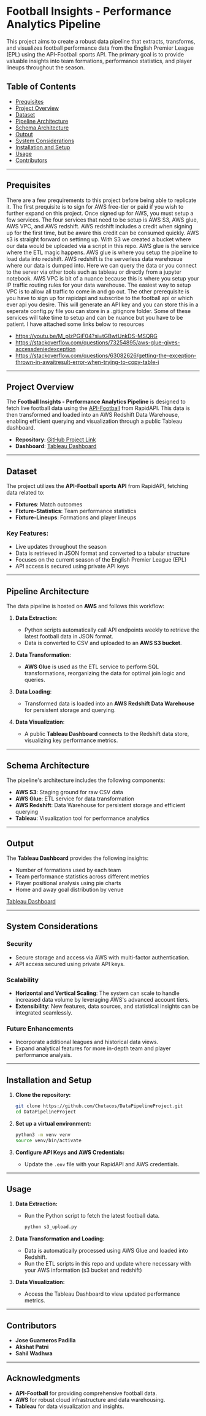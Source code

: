 
# Football Insights - Performance Analytics Pipeline

This project aims to create a robust data pipeline that extracts, transforms, and visualizes football performance data from the English Premier League (EPL) using the API-Football sports API. The primary goal is to provide valuable insights into team formations, performance statistics, and player lineups throughout the season.

## Table of Contents
- [Prequisites](#project-overview)
- [Project Overview](#project-overview)
- [Dataset](#dataset)
- [Pipeline Architecture](#pipeline-architecture)
- [Schema Architecture](#schema-architecture)
- [Output](#output)
- [System Considerations](#system-considerations)
- [Installation and Setup](#installation-and-setup)
- [Usage](#usage)
- [Contributors](#contributors)

---

## Prequisites
There are a few prequirements to this project before being able to replicate it. The first prequisite is to sign for AWS free-tier or paid if you wish to further expand on this project. Once signed up for AWS, you must setup a few services. The four services that need to be setup is AWS S3, AWS glue, AWS VPC, and AWS redshift. AWS redshift includes a credit when signing up for the first time, but be aware this credit can be consumed quickly. AWS s3 is straight forward on settinng up. With S3 we created a bucket where our data would be uploaded via a script in this repo. AWS glue is the service where the ETL magic happens. AWS glue is where you setup the pipeline to load data into redshift. AWS redshift is the serverless data warehosue where our data is dumped into. Here we can query the data or you connect to the server via other tools such as tableau or directly from a jupyter notebook. AWS VPC is bit of a nuance because this is where you setup your IP traffic routing rules for your data warehouse. The easiest way to setup VPC is to allow all traffic to come in and go out.
The other prerequisite is you have to sign up for rapidapi and subscribe to the football api or which ever api you desire. This will generate an API key and you can store this in a seperate config.py file you can store in a .gitignore folder. Some of these services will take time to setup and can be nuance but you have to be patient. I have attached some links below to resources

* https://youtu.be/M_pIzPGiF04?si=tGBwtUnkDS-MSQRG
* https://stackoverflow.com/questions/73254895/aws-glue-gives-accessdeniedexception
* https://stackoverflow.com/questions/63082626/getting-the-exception-thrown-in-awaitresult-error-when-trying-to-copy-table-i

---

## Project Overview
The **Football Insights - Performance Analytics Pipeline** is designed to fetch live football data using the [API-Football](https://rapidapi.com/api-sports/api/api-football) from RapidAPI. This data is then transformed and loaded into an AWS Redshift Data Warehouse, enabling efficient querying and visualization through a public Tableau dashboard.

- **Repository**: [GitHub Project Link](https://github.com/Chutacos/DataPipelineProject/)
- **Dashboard**: [Tableau Dashboard](https://public.tableau.com/shared/4Z4CRD87K?:display_count=n&:origin=viz_share_link)

---

## Dataset
The project utilizes the **API-Football sports API** from RapidAPI, fetching data related to:
- **Fixtures**: Match outcomes
- **Fixture-Statistics**: Team performance statistics
- **Fixture-Lineups**: Formations and player lineups

### Key Features:
- Live updates throughout the season
- Data is retrieved in JSON format and converted to a tabular structure
- Focuses on the current season of the English Premier League (EPL)
- API access is secured using private API keys

---

## Pipeline Architecture
The data pipeline is hosted on **AWS** and follows this workflow:

1. **Data Extraction**:
   - Python scripts automatically call API endpoints weekly to retrieve the latest football data in JSON format.
   - Data is converted to CSV and uploaded to an **AWS S3 bucket**.

2. **Data Transformation**:
   - **AWS Glue** is used as the ETL service to perform SQL transformations, reorganizing the data for optimal join logic and queries.

3. **Data Loading**:
   - Transformed data is loaded into an **AWS Redshift Data Warehouse** for persistent storage and querying.

4. **Data Visualization**:
   - A public **Tableau Dashboard** connects to the Redshift data store, visualizing key performance metrics.

---

## Schema Architecture
The pipeline's architecture includes the following components:
- **AWS S3**: Staging ground for raw CSV data
- **AWS Glue**: ETL service for data transformation
- **AWS Redshift**: Data Warehouse for persistent storage and efficient querying
- **Tableau**: Visualization tool for performance analytics

---

## Output
The **Tableau Dashboard** provides the following insights:
- Number of formations used by each team
- Team performance statistics across different metrics
- Player positional analysis using pie charts
- Home and away goal distribution by venue

[Tableau Dashboard](https://public.tableau.com/shared/4Z4CRD87K?:display_count=n&:origin=viz_share_link)

---

## System Considerations
### Security
- Secure storage and access via AWS with multi-factor authentication.
- API access secured using private API keys.

### Scalability
- **Horizontal and Vertical Scaling**: The system can scale to handle increased data volume by leveraging AWS's advanced account tiers.
- **Extensibility**: New features, data sources, and statistical insights can be integrated seamlessly.

### Future Enhancements
- Incorporate additional leagues and historical data views.
- Expand analytical features for more in-depth team and player performance analysis.

---

## Installation and Setup
1. **Clone the repository:**
   ```bash
   git clone https://github.com/Chutacos/DataPipelineProject.git
   cd DataPipelineProject
   ```

2. **Set up a virtual environment:**
   ```bash
   python3 -m venv venv
   source venv/bin/activate
   ```

3. **Configure API Keys and AWS Credentials:**
   - Update the `.env` file with your RapidAPI and AWS credentials.

---

## Usage
1. **Data Extraction:**
   - Run the Python script to fetch the latest football data.
     ```bash
     python s3_upload.py
     ```

2. **Data Transformation and Loading:**
   - Data is automatically processed using AWS Glue and loaded into Redshift.
   - Run the ETL scripts in this repo and update where necessary with your AWS information (s3 bucket and redshift)

3. **Data Visualization:**
   - Access the Tableau Dashboard to view updated performance metrics.

---

## Contributors
- **Jose Guarneros Padilla**
- **Akshat Patni**
- **Sahil Wadhwa**

---

## Acknowledgments
- **API-Football** for providing comprehensive football data.
- **AWS** for robust cloud infrastructure and data warehousing.
- **Tableau** for data visualization and insights.
